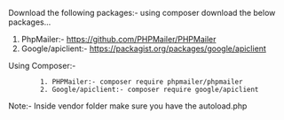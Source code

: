 Download the following packages:-
      using composer download the below packages...
  1. PhpMailer:- https://github.com/PHPMailer/PHPMailer
  2. Google/apiclient:- https://packagist.org/packages/google/apiclient

Using Composer:-     

            1. PHPMailer:- composer require phpmailer/phpmailer  
            2. Google/apiclient:- composer require google/apiclient
      
Note:- Inside vendor folder make sure you have the autoload.php
